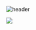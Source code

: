 <!-- Header -->
![header](https://capsule-render.vercel.app/api?type=Waving&color=gradient&height=300&section=header&text=Welcome%20to%20my%20github%20:>&fontSize=90)

<!-- JavaScript Logo -->
<img src="https://img.shields.io/badge/JavaScript-F7DF1E?style=flat-square&logo=JavaScript&logoColor=black" />
<!--
**Jane0628/Jane0628** is a ✨ _special_ ✨ repository because its `README.md` (this file) appears on your GitHub profile.

Here are some ideas to get you started:

- 🔭 I’m currently working on ...
- 🌱 I’m currently learning ...
- 👯 I’m looking to collaborate on ...
- 🤔 I’m looking for help with ...
- 💬 Ask me about ...
- 📫 How to reach me: ...
- 😄 Pronouns: ...
- ⚡ Fun fact: ...
-->


# 제목 1 (h1)
## 제목 2 (h2)
### 제목 3 (h3)
#### 제목 4 (h4)
##### 제목 5 (h5)
###### 제목 6 (h6)

이탤릭체는 *별표(asterisks)* 혹은 _언더바(underscore)_
두꺼운 글씨는 **별 두개** 혹은 __언더바 두개__로 표기.
취소선은 ~~물결 두개~~를 사용.
<u>밑줄</u> 긋기.

1. 순서가 필요한 목록
1. 순서가 필요한 목록
    - 순서가 필요하지 않은 목록(서브)
    - 순서가 필요하지 않은 목록(서브)

- 순서가 필요하지 않은 목록
    - 순서가 필요하지 않은 목록(서브)
    - 순서가 필요하지 않은 목록(서브)

1. 순서가 필요한 목록
    1. 순서가 필요한 목록(서브)
    1. 순서가 필요한 목록(서브)
    1. 순서가 필요한 목록(서브)

[NAVER](https://www.naver.com)
[GOOGLE](https://www.google.com "링크 설명(title) 작성")

[GitHub][1]

문서 안에서 [참조 링크]를 그대로 사용하는 것도 가능합니다.

[1]: https://github.com/Jane0628
[참조 링크]: https://www.naver.com


![대체 텍스트를 작성합니다!](https://images-ext-2.discordapp.net/external/bVaGOBPEJMPbLwIds50TjKlrFSAIKNoiwB9a0AwXXDs/https/github.githubassets.com/images/mona-whisper.gif?width=186&height=186 "귀여운 깃허브 고앵이입니다.")

```javascript
$button.addEventListener('click', function () {

  // $main.style.display = "none";
  $cute.style.display = 'block';

  setTimeout(function () {
    $main.style.display = 'block';
    $cute.style.display = 'none';
  }, 2000);
})
```

---
***
___

|번호|이름|나이|
|---|---|---|
|1|홍길동|30세|
|2|김철수|25세|

인용문 (blockQuote)

> 남의 말이나 다른 글에서 직접 또는 간접적으로 따온 문장.
> _인용문 하나 더!_

> 인용문
>> 중첩된 인용문
>>> 중첩의 중첩된 인용문
>>> 중첩의 중첩된 인용문
>>> 중첩의 중첩된 인용문

<img src="https://images-ext-2.discordapp.net/external/bVaGOBPEJMPbLwIds50TjKlrFSAIKNoiwB9a0AwXXDs/https/github.githubassets.com/images/mona-whisper.gif?width=186&height=186" alt="pic"/>
